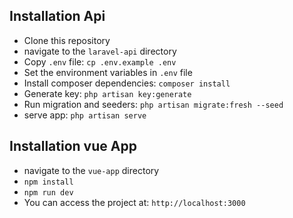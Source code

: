 
## Installation Api

- Clone this repository 
- navigate to the `laravel-api` directory
- Copy `.env` file: `cp .env.example .env`
- Set the environment variables in `.env` file
- Install composer dependencies: `composer install`
- Generate key: `php artisan key:generate`
- Run migration and seeders: `php artisan migrate:fresh --seed`
- serve app: `php artisan serve`


## Installation vue App

- navigate to the `vue-app` directory
- `npm install`
- `npm run dev`
- You can access the project at: `http://localhost:3000`
